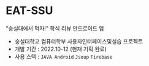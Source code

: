 # EAT-SSU
"숭실대에서 먹자!" 학식 리뷰 안드로이드 앱

- 숭실대학교 컴퓨터학부 사용자인터페이스및실습 프로젝트
- 개발 기간 : 2022.10-12 (현재 기획 완료)
- 사용 스택 : `JAVA Android`  `Jsoup`  `Firebase` 
